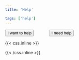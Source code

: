 ```yaml
---
title: 'Help'

tags: ['help']
---
```


<div style='display: flex; gap:50px; text-align: center; align-items: center;'>
<div class="cta">
    <a href="/en/blog/want-help/">
    <button class="text-white bg-gradient-to-r from-blue-500 via-blue-600 to-blue-700 hover:bg-gradient-to-br focus:ring-4 focus:outline-none focus:ring-blue-300 dark:focus:ring-blue-800 shadow-lg shadow-blue-500/50 dark:shadow-lg dark:shadow-blue-800/80 font-medium rounded-lg text-m px-5 py-2.5 text-center mr-2 mb-2 ">
        I want to help
    </button>
    </a>
</div>

<div class="cta">
    <a href="/en/blog/need-help/">
    <button class="text-white bg-gradient-to-r from-blue-500 via-blue-600 to-blue-700 hover:bg-gradient-to-br focus:ring-4 focus:outline-none focus:ring-blue-300 dark:focus:ring-blue-800 shadow-lg shadow-blue-500/50 dark:shadow-lg dark:shadow-blue-800/80 font-medium rounded-lg text-m px-5 py-2.5 text-center mr-2 mb-2 ">
        I need help
    </button>
    </a>
</div>
</div>

{{< css.inline >}}

<style>
.emojify {
	font-family: Apple Color Emoji, Segoe UI Emoji, NotoColorEmoji, Segoe UI Symbol, Android Emoji, EmojiSymbols;
	font-size: 2rem;
	vertical-align: middle;
}


@media screen and (max-width:650px) {
  .nowrap {
    display: block;
    margin: 25px 0;
  }
}
</style>

{{< /css.inline >}}
